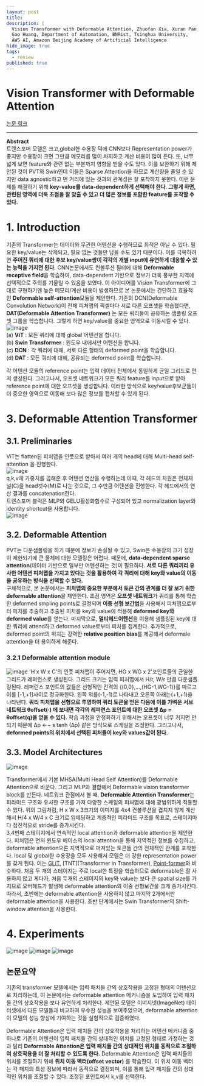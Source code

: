 ```yaml
---
layout: post
title: 
description: |
  Vision Transformer with Deformable Attention, Zhuofan Xia, Xuran Pan, Shiji Song, Li Erran Li, 
  Gao Huang, Department of Automation, BNRist, Tsinghua University, 
  AWS AI, Amazon Beijing Academy of Artificial Intelligence
hide_image: true
tags:
  - review
published: true
---
```


# Vision Transformer with Deformable Attention
[논문 링크](https://openaccess.thecvf.com/content/CVPR2022/html/Xia_Vision_Transformer_With_Deformable_Attention_CVPR_2022_paper.html?ref=https://githubhelp.com)

* * *
**Abstract**   
트랜스포머 모델은 크고,global한 수용장 덕에 CNN보다 Representation power가 좋지만 수용장이 크면 그만큼 메모리를 많이 차지하고 계산 비용이 많이 든다. 
또, 너무 넓게 보면 feature와 관련 없는 부분까지 영향을 받을 수도 있다. 이를 보완하기 위해 제안된 것이 PVT와 Swin인데 이들은 Sparse Attention을 하므로
계산량을 줄일 순 있지만 data agnostic하고 먼 거리에 있는 것과의 관계성은 잘 포착하지 못한다. 
이런 문제를 해결하기 위해 **key-value를 data-dependent하게 선택해야 한다. 그렇게 하면, 관련된 영역에 더욱 초점을 잘 맞출 수 있고 더 많은 정보를
포함한 feature를 포착할 수 있다.**

# 1. Introduction
기존의 Transformer는 데이터와 무관한 어텐션을 수행하므로 최적은 아닐 수 있다. 필요한 key/value는 삭제되고, 필요 없는 것들만 남을 수도 있기 때문이다. 
이를 극복하려면 **주어진 쿼리에 대한 후보 key/value쌍이 각각의 개별 input에 유연하게 대응할 수 있는 능력을 가지면 된다.** 
CNN논문에서도 컨볼루션 필터에 대해 **Deformable receptive field**을 학습하여, data-dependent 기반으로 정보가 더욱 풍부한 지역에 선택적으로 주의를 
기울일 수 있음을 보였다. 이 아이디어를 Vision Transformer에 그대로 구현하기엔 높은 메모리/계산 비용이 발생하므로 본 논문에서는 간단하고 효율적인
**Deformable self-attention**모듈을 제안한다. 기존의 DCN(Deformable Convolution Network)이 전체 피처맵의 픽셀마다 서로 다른 오프셋을 
학습했다면, **DAT(Deformable Attention Transformer)** 는 모든 쿼리들이 공유하는 샘플링 오프셋 그룹을 학습합니다. 그렇게 하면 key/value를 중요한 
영역으로 이동시킬 수 있다.      
![image](https://user-images.githubusercontent.com/69246778/214780171-e5ec7f19-5625-4f8c-a679-46aa14fd111d.png)   
(a) **ViT** : 모든 쿼리에 대해 global 어텐션을 합니다.   
(b) **Swin Transformer** : 윈도우 내에서만 어텐션을 합니다.   
(c) **DCN** : 각 쿼리에 대해, 서로 다른 형태의 deformed point을 학습합니다.   
(d) **DAT** : 모든 쿼리에 대해, 공유되는 deformed point를 학습합니다.   
   
각 어텐션 모듈의 reference point는 입력 데이터 전체에서 동일하게 균일 그리드로 먼저 생성된다. 그리고나서, 오프셋 네트워크가 모든 쿼리 feature를 
input으로 받아 reference point에 대한 오프셋을 생성합니다. 이러한 방식으로 key/value후보군들이 더 중요한 영역으로 이동해 보다 많은 정보를 캡처할 수 
있게 된다.
   
# 3. Deformable Attention Transformer
## 3.1. Preliminaries
ViT는 flatten된 피처맵을 인풋으로 받아서 여러 개의 head에 대해 Multi-head self-attention 을 진행한다.   
![image](https://user-images.githubusercontent.com/69246778/214783660-738fe646-e934-4cd7-9164-6bb2cead236d.png)   
q,k,v에 가중치를 곱해준 후 어텐션 연산을 수행하는데 이때, 각 헤드의 차원은 전체채널(C)을 head갯수(M)로 나눈 것으로, 그 수만큼 어텐션을 진행한다. 
각 헤드에서의 연산 결과를 concatenation한다.   
트랜스포머 블럭은 MLP와 GELU활성화함수로 구성되어 있고 normalization layer와 identity shortcut을 사용합니다.   
![image](https://user-images.githubusercontent.com/69246778/214784770-9ec82013-cea2-476b-95df-16430f0dcf4a.png)   

## 3.2. Deformable Attention
 PVT는 다운샘플링을 하기 때문에 정보가 손실될 수 있고, Swin은 수용장의 크기 성장이 제한되기에 큰 물체에 대한 모델링은 어렵다. 때문에, 
**data-dependent sparse attention**(데이터 기반으로 일부만 어텐션하는 것)이 필요하다. **서로 다른 쿼리끼리 유사한 어텐션 피처맵을 가지고 있다는 것을 활용하여
각 쿼리에 대해 key와 value의 이동을 공유하는 방식을 선택할 수 있다.**   
구체적으로, 본 논문에서는 **피처맵의 중요한 부분에서 토큰 간의 관계를 더 잘 보기 위한 deformable attention**을 제안한다. 초점 영역은 **오프셋 네트워크**가 
쿼리를 통해 학습한 deformed smpling points로 결정되며 **이중 선형 보간법**을 사용해서 피처맵으로부터 피처를 추출하고 추출된 피처를 key와 value에 적용해 
**deformed key와 deformed value**를 얻는다. 마지막으로, **멀티헤드어텐션**을 이용해 샘플링된 key에 대한 쿼리에 attend하고 deformed value로부터 피처를 
집계한다. 추가적으로, deformed point의 위치는 강력한 **relative position bias**를 제공해서 deformale attention을 더 용이하게 해준다.   

### 3.2.1 Deformable attention module
![image](https://user-images.githubusercontent.com/69246778/215389705-95dc5df4-10ef-4c2e-b85a-dfd1aa89181d.png)
'H x W x C'의 인풋 피처맵이 주어지면, HG x WG x 2'포인트들의 균일한 그리드가 레퍼런스로 생성된다. 그리드 크기는 입력 피처맵에서 H/r, W/r 만큼 다운샘플링된다.
레퍼런스 포인트의 값들은 선형적인 간격의 {(0,0},...,(HG-1,WG-1)}를 따르고 이를 [-1,+1]사이로 정규화한다. 
왼쪽 위를(-1,-1)로 나타내고 오른쪽 아래는(+1,+1)을 나타낸다. **쿼리 피처맵을 선형으로 투영하여 쿼리 토큰을 얻은 다음에 이를 가벼운 서브네트워크 θoffset(·)
에 보내면 각각의 레퍼런스 포인트에 대한 오프셋 ∆p = θoffset(q)을 얻을 수 있다.** 학습 과정을 안정화하기 위해서는 오프셋이 너무 커지면 안되기 때문에 
∆p ←− s tanh (∆p) 같은 방식으로 스케일을 조정한다. 그리고나서, **deformed points의 위치에서 선택된 피처들이 key와 values값이 된다.**



## 3.3. Model Architectures
![image](https://user-images.githubusercontent.com/69246778/215432933-0ca9277f-afc3-4793-a5c4-240c1285c57c.png)

Transformer에서 기본 MHSA(Multi Head Self Attention)를 Deformable Attention으로 바꾼다. 그리고 MLP와 결합해서 Deformable vision transformer block를 만든다.
네트워크 관점에서 볼 때, **Deformable Attention Transformer**는 피라미드 구조와 유사한 구조를 가져 다양한 스케일의 피처맵에 대해 광범위하게 적용할 수 있다. 
위의 그림처럼, H x W x 3크기의 이미지를 4x4 컨볼루션을 겹치지 않게 계산해서 H/4 x W/4 x C 크기로 임베딩하고 계층적인 피라미드 구조를 목표로, 
스테이지마다 점진적으로 stride를 증가시킨다.   
3,4번째 스테이지에서 연속적인 local attention과 deformable attention을 제안한다. 피처맵은 먼저 윈도우 베이스의 local attention을 통해 지역적인 정보를 
수집하고, deformable attention으론 지역적으로 퍼져있는 토큰들 간의 전체적인 관계를 포착한다. local 및 global한 수용장을 모두 사용해서 모델은 더 강한
representation power를 갖게 된다. 이는 [GLiT](https://arxiv.org/pdf/2107.02960.pdf), [TNT](Transformer in Transformer), [Point-former](https://openaccess.thecvf.com/content/CVPR2021/papers/Pan_3D_Object_Detection_With_Pointformer_CVPR_2021_paper.pdf)와 비슷하다.
처음 두 개의 스테이지는 주로 local한 특징을 학습하므로 deformable은 잘 사용하지 않고 게다가, 처음 두개의 스테이지의 key와 value는 보다 큰 spatial size를
가지므로 오버헤드가 발생해 deformable attention의 이중 선형보간을 크게 증가시킨다. 따라서, 초반에는 deformable attention을 사용하지 않고 마지막 2개에서만
deformable attention을 사용한다. 초반 단계에서는 Swin Transformer의 Shift-window attention을 사용한다. 
# 4. Experiments
![image](https://user-images.githubusercontent.com/69246778/223355196-026f3eb7-605e-4ff4-b395-5fddbaa42544.png)
![image](https://user-images.githubusercontent.com/69246778/223355227-5d96401f-8c1f-4601-a188-069e4c9b6021.png)
![image](https://user-images.githubusercontent.com/69246778/223355283-2baedf35-ee16-401d-b204-4135c9e35981.png)


## 논문요약
기존의 transformer 모델에서는 입력 패치들 간의 상호작용을 고정된 형태의 어텐션으로 처리하는데, 이 논문에서는 deformable attention 메커니즘을 도입하여 
입력 패치들 간의 상호작용을 보다 유연하게 처리한다. 제안된 모델은 이미지넷(ImageNet) 데이터셋에서 다른 모델들과 비교하여 우수한 성능을 보여주었으며, 
deformable attention이 모델의 성능 향상에 기여하는 것을 실험적으로 검증하였다.   
   
Deformable Attention은 입력 패치들 간의 상호작용을 처리하는 어텐션 메커니즘 중 하나로 기존의 어텐션이 입력 패치들 간의 상대적인 위치를 고정된 형태로 가정하는 것과
달리 **Deformable Attention은 입력 패치들 간의 상대적인 위치를 동적으로 조절하여 상호작용을 더 잘 처리할 수 있도록 한다.** Deformable Attention은 입력 
패치들의 위치를 조절하기 위해 **위치 이동 벡터(offset vector)** 를 학습한다. 이 위치 이동 벡터는 각 패치의 특성 정보에 따라서 동적으로 결정되며, 
이를 통해 입력 패치들 간의 상대적인 위치를 조절할 수 있다. 조정된 포인트에서 k,v를 선택한다.




